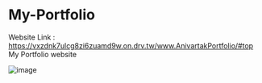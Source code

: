 # My-Portfolio

Website Link : https://vxzdnk7ulcg8zi6zuamd9w.on.drv.tw/www.AnivartakPortfolio/#top
My Portfolio website 

![image](https://github.com/AnivartakJ/My-Portfolio/assets/126934403/e46e8aa3-913f-43c8-827b-d550ad43aba5)
 
 
  
